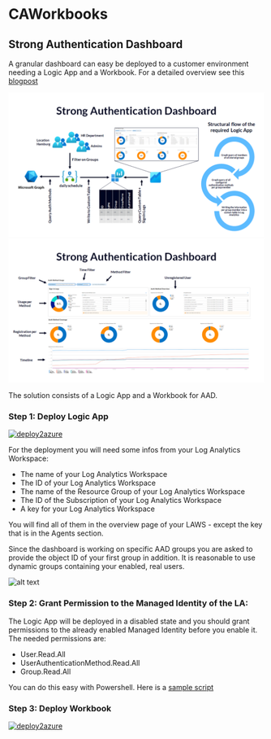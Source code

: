 # CAWorkbooks
## Strong Authentication Dashboard
A granular dashboard can easy be deployed to a customer environment needing a Logic App and a Workbook. For a detailed overview see this [blogpost](https://chris-brumm.medium.com/implementing-an-advanced-authentication-methods-dashboard-bcb83ebbef95) 

![Overview Auth Method Dashboard](/media/OverviewAuthMethodDashboard.png)
![Auth Method Dashboard](/media/AuthMethodDashboard.png)

The solution consists of a Logic App and a Workbook for AAD.

### Step 1: Deploy Logic App

[![deploy2azure](https://aka.ms/deploytoazurebutton)](https://portal.azure.com/#create/Microsoft.Template/uri/https%3A%2F%2Fraw.githubusercontent.com%2Fcrmhh%2FCAWorkbooks%2Fmain%2Fconfig%2Fdeploy%2FStrongAuthDashboard-LogicApp.arm.json)

For the deployment you will need some infos from your Log Analytics Workspace:
* The name of your Log Analytics Workspace
* The ID of your Log Analytics Workspace
* The name of the Resource Group of your Log Analytics Workspace
* The ID of the Subscription of your Log Analytics Workspace
* A key for your Log Analytics Workspace

You will find all of them in the overview page of your LAWS - except the key that is in the Agents section. 

Since the dashboard is working on specific AAD groups you are asked to provide the object ID of your first group in addition. It is reasonable to use dynamic groups containing your enabled, real users. 

 <img src="https://github.com/crmhh/CAWorkbooks/assets/30894952/c34d2dc9-d8a7-48cc-a25c-e2ad02f51050" alt="alt text" width="350" height="350">

### Step 2: Grant Permission to the Managed Identity of the LA:

The Logic App will be deployed in a disabled state and you should grant permissions to the already enabled Managed Identity before you enable it. The needed permissions are:
* User.Read.All
* UserAuthenticationMethod.Read.All
* Group.Read.All

You can do this easy with Powershell. Here is a [sample script](/config/deploy/StrongAuthDashboardAssignPerms.ps1)

### Step 3: Deploy Workbook

[![deploy2azure](https://aka.ms/deploytoazurebutton)](https://portal.azure.com/#create/Microsoft.Template/uri/https%3A%2F%2Fraw.githubusercontent.com%2Fcrmhh%2FCAWorkbooks%2Fmain%2Fconfig%2Fdeploy%2FStrongAuthDashboard.arm.json)
